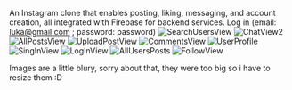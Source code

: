 An Instagram clone that enables posting, liking, messaging, and account creation, all integrated with Firebase for backend services. Log in (email: luka@gmail.com ; password: password)
![SearchUsersView](https://github.com/user-attachments/assets/35899149-5ff8-4077-b202-e0f33fd2df54)
![ChatView2](https://github.com/user-attachments/assets/d3eda50b-58ab-4645-8b00-0fc763b841aa)
![AllPostsView](https://github.com/user-attachments/assets/74a71fae-e7fd-4a5d-942b-9ecf88d0cb52)
![UploadPostView](https://github.com/user-attachments/assets/922fc774-6b83-4999-b99e-9b221ac8ec3d)
![CommentsView](https://github.com/user-attachments/assets/525adb2b-496f-4d47-b5ef-9bdee86e93c1)
![UserProfile](https://github.com/user-attachments/assets/1dc558f0-6465-4ccd-aa2f-6393d94211d3)
![SingInView](https://github.com/user-attachments/assets/bf244671-37c8-4be2-b254-d8d9eee6766c)
![LogInView](https://github.com/user-attachments/assets/4aae25f5-7b1b-4d19-bf27-17e11436e26f)
![AllUsersPosts](https://github.com/user-attachments/assets/6f95bc8f-e069-4ca1-bac7-2a03c3ee8537)
![FollowView](https://github.com/user-attachments/assets/f10d1946-9471-4825-9970-551de2b11057)

Images are a little blury, sorry about that, they were too big so i have to resize them :D
